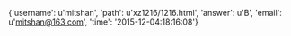 {'username': u'mitshan', 'path': u'xz1216/1216.html', 'answer': u'B', 'email': u'mitshan@163.com', 'time': '2015-12-04:18:16:08'}
